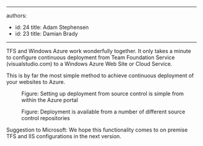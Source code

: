 

---
authors:
  - id: 24
    title: Adam Stephensen
  - id: 23
    title: Damian Brady
---




<span class='intro'> <p>TFS and Windows Azure work wonderfully together. It only takes a minute to configure continuous deployment from Team Foundation Service (visualstudio.com) to a Windows Azure Web Site or Cloud Service.</p><p>This is by far the most simple method to achieve continuous deployment of your websites to Azure.</p> </span>

<dl class="image"><dt><img src="/TFS/Rules-to-Better-Continuous-Deployment/PublishingImages/integrate-source-control.jpg" alt="" /></dt><dd>Figure&#58; Setting up deployment from source control is simple from within the Azure portal</dd></dl><dl class="image"><dt><img src="/TFS/Rules-to-Better-Continuous-Deployment/PublishingImages/where-source-code.jpg" alt="" /></dt><dd>Figure&#58; Deployment is available from a number of different source control repositories</dd></dl><p>Suggestion to Microsoft&#58; We hope this functionality comes to on premise TFS and IIS configurations in the next version.​​​</p>


